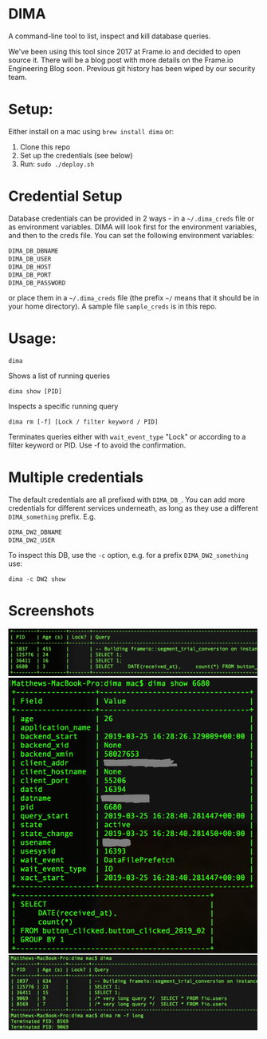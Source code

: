 # DIMA

A command-line tool to list, inspect and kill database queries.

We've been using this tool since 2017 at Frame.io and decided to open source it. There will be a blog post with more details on the Frame.io Engineering Blog soon. Previous git history has been wiped by our security team.

# Setup:

Either install on a mac using `brew install dima` or:

1. Clone this repo
2. Set up the credentials (see below)
3. Run: `sudo ./deploy.sh`

# Credential Setup

Database credentials can be provided in 2 ways - in a `~/.dima_creds` file or as environment variables.
DIMA will look first for the environment variables, and then to the creds file. You can set the following environment variables:

	DIMA_DB_DBNAME
	DIMA_DB_USER
	DIMA_DB_HOST
	DIMA_DB_PORT
	DIMA_DB_PASSWORD

or place them in a `~/.dima_creds` file (the prefix `~/` means that it should be in your home directory). A sample file `sample_creds` is in this repo.

# Usage:

	dima
Shows a list of running queries

	dima show [PID]
Inspects a specific running query

	dima rm [-f] [Lock / filter keyword / PID]	

Terminates queries either with `wait_event_type` "Lock" or according to a filter keyword or PID. Use -f to avoid the confirmation.

# Multiple credentials

The default credentials are all prefixed with `DIMA_DB_`.
You can add more credentials for different services underneath, as long as they use a different `DIMA_something` prefix. E.g.

	DIMA_DW2_DBNAME
	DIMA_DW2_USER

To inspect this DB, use the `-c` option, e.g. for a prefix `DIMA_DW2_something` use:

	dima -c DW2 show

# Screenshots

<img src="https://github.com/Frameio/homebrew-dima/raw/master/img/dima_cmd.png" alt="dima command" width="500"/>
<img src="https://github.com/Frameio/homebrew-dima/raw/master/img/dima_show_cmd.png" alt="dima show command" width="500"/>
<img src="https://github.com/Frameio/homebrew-dima/raw/master/img/dima_rm_cmd.png" alt="dima rm command" width="500"/>

